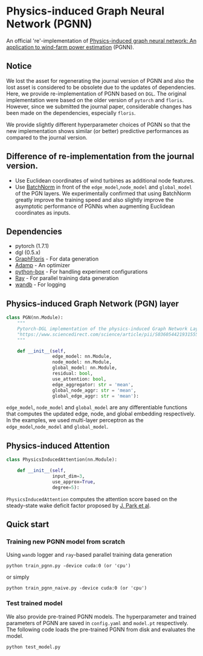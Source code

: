 # Physics-induced Graph Neural Network (PGNN)

An official 're'-implementation of 
[Physics-induced graph neural network: An application to wind-farm power estimation](https://www.sciencedirect.com/science/article/pii/S0360544219315555) (PGNN).

## Notice
We lost the asset for regenerating the journal version of PGNN and also the lost asset is
considered to be obsolete due to the updates of dependencies. Here, we provide re-implementation 
of PGNN based on `DGL`. 
The original implementation were based on the older version of `pytorch` and 
`floris`. However, since we submitted the journal paper, considerable changes has been
made on the dependencies, especially `floris`.

We provide slightly different hyperparameter choices of PGNN so that 
the new implementation shows similar (or better) predictive performances as compared to the journal 
version.

## Difference of re-implementation from the journal version.
- Use Euclidean coordinates of wind turbines as additional node features.
- Use [BatchNorm](https://arxiv.org/abs/1502.03167) in front of the `edge_model`,`node_model` 
  and `global_model` of the PGN layers.
  We experimentally confirmed that using BatchNorm greatly improve the training speed 
  and also slightly improve the asymptotic performance of PGNNs when augmenting Euclidean coordinates
  as inputs.
  
## Dependencies
- pytorch (1.7.1)
- dgl (0.5.x)
- [GraphFloris](https://github.com/Junyoungpark/GraphFloris) - For data generation
- [Adamp](https://github.com/clovaai/AdamP) - An optimizer
- [python-box](https://github.com/cdgriffith/Box) - For handling experiment configurations
- [Ray](https://github.com/ray-project/ray) - For parallel training data generation
- [wandb](https://github.com/wandb/client) - For logging

## Physics-induced Graph Network (PGN) layer

```python
class PGN(nn.Module):
    """
    Pytorch-DGL implementation of the physics-induced Graph Network Layer
    "https://www.sciencedirect.com/science/article/pii/S0360544219315555"
    """

    def __init__(self,
                 edge_model: nn.Module,
                 node_model: nn.Module,
                 global_model: nn.Module,
                 residual: bool,
                 use_attention: bool,
                 edge_aggregator: str = 'mean',
                 global_node_aggr: str = 'mean',
                 global_edge_aggr: str = 'mean'):
```

`edge_model`, `node_model` and `global_model` are any differentiable functions 
that computes the updated edge, node, and global embedding respectively. In the examples,
we used multi-layer perceptron as the `edge_model`,`node_model` and `global_model`.

## Physics-induced Attention
```python
class PhysicsInducedAttention(nn.Module):

    def __init__(self, 
                 input_dim=3, 
                 use_approx=True, 
                 degree=5):
```
`PhysicsInducedAttention` computes the attention score based on the steady-state wake
deficit factor proposed by [J. Park et al](https://www.sciencedirect.com/science/article/pii/S0306261915004560).


## Quick start
### Training new PGNN model from scratch
Using `wandb` logger and `ray`-based parallel training data generation
```console
python train_pgnn.py -device cuda:0 (or 'cpu')
```

or simply
```console
python train_pgnn_naive.py -device cuda:0 (or 'cpu')
```

### Test trained model
We also provide pre-trained PGNN models. The hyperparameter and trained parameters of 
PGNN are saved in `config.yaml` and `model.pt` respectively. The following code loads the 
pre-trained PGNN from disk and evaluates the model.

```console
python test_model.py
```
